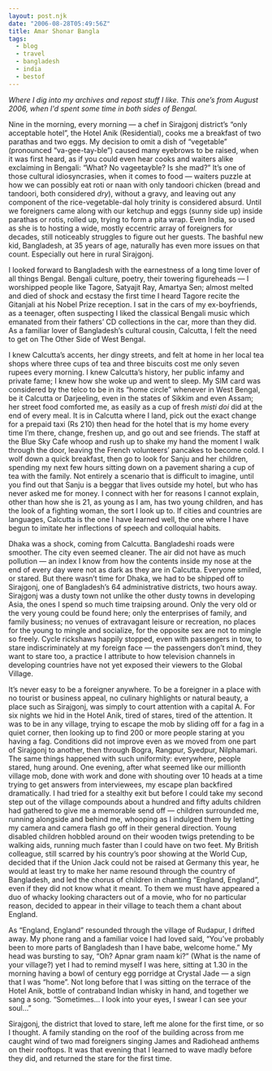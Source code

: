 ```yaml
---
layout: post.njk
date: "2006-08-28T05:49:56Z"
title: Amar Shonar Bangla
tags:
  - blog
  - travel
  - bangladesh
  - india
  - bestof
---
```


_Where I dig into my archives and repost stuff I like. This one’s from August 2006, when I'd spent some time in both sides of Bengal._

Nine in the morning, every morning — a chef in Sirajgonj district’s “only acceptable hotel”, the Hotel Anik (Residential), cooks me a breakfast of two parathas and two eggs. My decision to omit a dish of “vegetable” (pronounced “va-gee-tay-ble”) caused many eyebrows to be raised, when it was first heard, as if you could even hear cooks and waiters alike exclaiming in Bengali: “What? No vageetayble? Is she mad?” It’s one of those cultural idiosyncrasies, when it comes to food — waiters puzzle at how we can possibly eat roti or naan with only tandoori chicken (bread and tandoori, both considered _dry_), without a gravy, and leaving out any component of the rice-vegetable-dal holy trinity is considered absurd. Until we foreigners came along with our ketchup and eggs (sunny side up) inside parathas or rotis, rolled up, trying to form a pita wrap. Even India, so used as she is to hosting a wide, mostly eccentric array of foreigners for decades, still noticeably struggles to figure out her guests. The bashful new kid, Bangladesh, at 35 years of age, naturally has even more issues on that count. Especially out here in rural Sirajgonj.

I looked forward to Bangladesh with the earnestness of a long time lover of all things Bengal. Bengali culture, poetry, their towering figureheads — I worshipped people like Tagore, Satyajit Ray, Amartya Sen; almost melted and died of shock and ecstasy the first time I heard Tagore recite the Gitanjali at his Nobel Prize reception. I sat in the cars of my ex-boyfriends, as a teenager, often suspecting I liked the classical Bengali music which emanated from their fathers’ CD collections in the car, more than they did. As a familiar lover of Bangladesh’s cultural cousin, Calcutta, I felt the need to get on The Other Side of West Bengal.

I knew Calcutta’s accents, her dingy streets, and felt at home in her local tea shops where three cups of tea and three biscuits cost me only seven rupees every morning. I knew Calcutta’s history, her public infamy and private fame; I knew how she woke up and went to sleep. My SIM card was considered by the telco to be in its “home circle” whenever in West Bengal, be it Calcutta or Darjeeling, even in the states of Sikkim and even Assam; her street food comforted me, as easily as a cup of fresh _misti doi_ did at the end of every meal. It is in Calcutta where I land, pick out the exact change for a prepaid taxi (Rs 210) then head for the hotel that is my home every time I’m there, change, freshen up, and go out and see friends. The staff at the Blue Sky Cafe whoop and rush up to shake my hand the moment I walk through the door, leaving the French volunteers’ pancakes to become cold. I wolf down a quick breakfast, then go to look for Sanju and her children, spending my next few hours sitting down on a pavement sharing a cup of tea with the family. Not entirely a scenario that is difficult to imagine, until you find out that Sanju is a beggar that lives outside my hotel, but who has never asked me for money. I connect with her for reasons I cannot explain, other than how she is 21, as young as I am, has two young children, and has the look of a fighting woman, the sort I look up to. If cities and countries are languages, Calcutta is the one I have learned well, the one where I have begun to imitate her inflections of speech and colloquial habits.

Dhaka was a shock, coming from Calcutta. Bangladeshi roads were smoother. The city even seemed cleaner. The air did not have as much pollution — an index I know from how the contents inside my nose at the end of every day were not as dark as they are in Calcutta. Everyone smiled, or stared. But there wasn’t time for Dhaka, we had to be shipped off to Sirajgonj, one of Bangladesh’s 64 administrative districts, two hours away. Sirajgonj was a dusty town not unlike the other dusty towns in developing Asia, the ones I spend so much time traipsing around. Only the very old or the very young could be found here; only the enterprises of family, and family business; no venues of extravagant leisure or recreation, no places for the young to mingle and socialize, for the opposite sex are not to mingle so freely. Cycle rickshaws happily stopped, even with passengers in tow, to stare indiscriminately at my foreign face — the passengers don’t mind, they want to stare too, a practice I attribute to how television channels in developing countries have not yet exposed their viewers to the Global Village.

It’s never easy to be a foreigner anywhere. To be a foreigner in a place with no tourist or business appeal, no culinary highlights or natural beauty, a place such as Sirajgonj, was simply to court attention with a capital A. For six nights we hid in the Hotel Anik, tired of stares, tired of the attention. It was to be in any village, trying to escape the mob by sliding off for a fag in a quiet corner, then looking up to find 200 or more people staring at you having a fag. Conditions did not improve even as we moved from one part of Sirajgonj to another, then through Bogra, Rangpur, Syedpur, Nilphamari. The same things happened with such uniformity: everywhere, people stared, hung around. One evening, after what seemed like our millionth village mob, done with work and done with shouting over 10 heads at a time trying to get answers from interviewees, my escape plan backfired dramatically. I had tried for a stealthy exit but before I could take my second step out of the village compounds about a hundred and fifty adults children had gathered to give me a memorable send off — children surrounded me, running alongside and behind me, whooping as I indulged them by letting my camera and camera flash go off in their general direction. Young disabled children hobbled around on their wooden twigs pretending to be walking aids, running much faster than I could have on two feet. My British colleague, still scarred by his country’s poor showing at the World Cup, decided that if the Union Jack could not be raised at Germany this year, he would at least try to make her name resound through the country of Bangladesh, and led the chorus of children in chanting “England, England”, even if they did not know what it meant. To them we must have appeared a duo of whacky looking characters out of a movie, who for no particular reason, decided to appear in their village to teach them a chant about England.

As “England, England” resounded through the village of Rudapur, I drifted away. My phone rang and a familiar voice I had loved said, “You’ve probably been to more parts of Bangladesh than I have babe, welcome home.” My head was bursting to say, “Oh? Apnar gram naam ki?” (What is the name of your village?) yet I had to remind myself I was here, sitting at 1.30 in the morning having a bowl of century egg porridge at Crystal Jade — a sign that I was “home”. Not long before that I was sitting on the terrace of the Hotel Anik, bottle of contraband Indian whisky in hand, and together we sang a song. “Sometimes… I look into your eyes, I swear I can see your soul…”

Sirajgonj, the district that loved to stare, left me alone for the first time, or so I thought. A family standing on the roof of the building across from me caught wind of two mad foreigners singing James and Radiohead anthems on their rooftops. It was that evening that I learned to wave madly before they did, and returned the stare for the first time.
